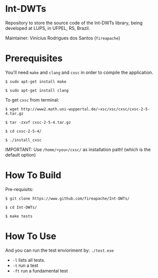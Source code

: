 Int-DWTs
========

Repository to store the source code of the Int-DWTs library, being developed at LUPS, in UFPEL, RS, Brazil.

Maintainer: Vinícius Rodrigues dos Santos (`fireapache`)

Prerequisites
=============

You'll need `make` and `clang` and `cxsc` in order to compile the application.

`$ sudo apt-get install make`

`$ sudo apt-get install clang`

To get `cxsc` from terminal:

`$ wget http://www2.math.uni-wuppertal.de/~xsc/xsc/cxsc/cxsc-2-5-4.tar.gz`

`$ tar -zxvf cxsc-2-5-4.tar.gz`

`$ cd cxsc-2-5-4/`

`$ ./install_cxsc`

IMPORTANT: Use `/home/<you>/cxsc/` as installation path! (which is the default option)

How To Build
============

Pre-requisits:

`$ git clone https://www.github.com/fireapache/Int-DWTs/`

`$ cd Int-DWTs/`

`$ make tests`


How To Use
==========

And you can run the test envioriment by: `./test.exe`

* `-l` lists all tests.
* `-t` run a test
* `-ft` run a fundamental test

